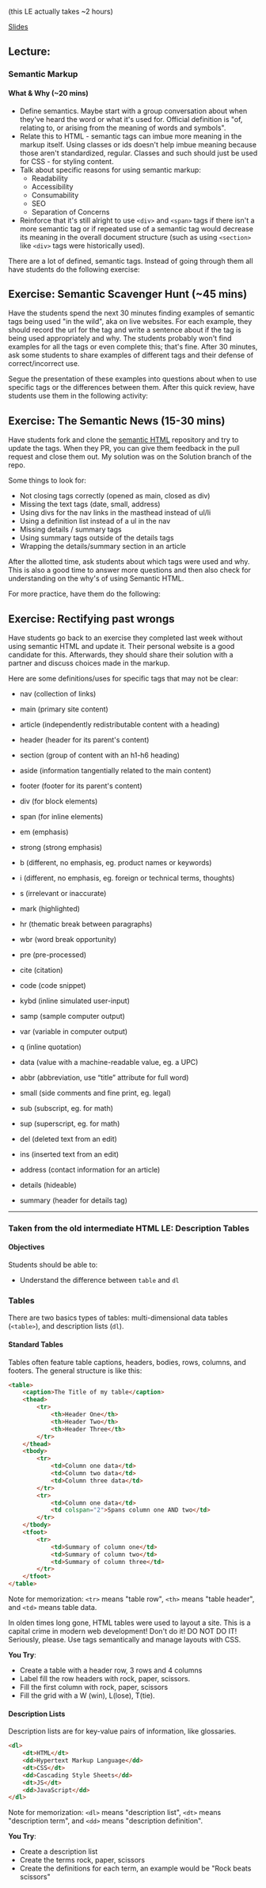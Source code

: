 (this LE actually takes ~2 hours)

[Slides](https://docs.google.com/presentation/d/1CPwESaDcaiN06Rgie4sctVpfQ-wPCOT2d5nV4kskrYs/edit#slide=id.g12bbca21b1_0_107)

## Lecture:

### Semantic Markup

#### What & Why (~20 mins)

* Define semantics. Maybe start with a group conversation about when they've heard the word or what it's used for. Official definition is "of, relating to, or arising from the meaning of words and symbols".
* Relate this to HTML - semantic tags can imbue more meaning in the markup itself. Using classes or ids doesn't help imbue meaning because those aren't standardized, regular. Classes and such should just be used for CSS - for styling content.
* Talk about specific reasons for using semantic markup:
    * Readability
    * Accessibility
    * Consumability
    * SEO
    * Separation of Concerns
* Reinforce that it's still alright to use `<div>` and `<span>` tags if there isn't a more semantic tag or if repeated use of a semantic tag would decrease its meaning in the overall document structure (such as using `<section>` like `<div>` tags were historically used).

There are a lot of defined, semantic tags. Instead of going through them all have students do the following exercise:

## Exercise: Semantic Scavenger Hunt (~45 mins)

Have the students spend the next 30 minutes finding examples of semantic tags being used "in the wild", aka on live websites. For each example, they should record the url for the tag and write a sentence about if the tag is being used appropriately and why. The students probably won't find examples for all the tags or even complete this; that's fine. After 30 minutes, ask some students to share examples of different tags and their defense of correct/incorrect use.

Segue the presentation of these examples into questions about when to use specific tags or the differences between them. After this quick review, have students use them in the following activity:

## Exercise: The Semantic News (15-30 mins)

Have students fork and clone the [semantic HTML](https://github.com/gSchool/semantic-html-exercise) repository and try to update the tags. When they PR, you can give them feedback in the pull request and close them out. My solution was on the Solution branch of the repo.

Some things to look for:

* Not closing tags correctly (opened as main, closed as div)
* Missing the text tags (date, small, address)
* Using divs for the nav links in the masthead instead of ul/li
* Using a definition list instead of a ul in the nav
* Missing details / summary tags
* Using summary tags outside of the details tags
* Wrapping the details/summary section in an article

After the allotted time, ask students about which tags were used and why. This is also a good time to answer more questions and then also check for understanding on the why's of using Semantic HTML.

For more practice, have them do the following:

## Exercise: Rectifying past wrongs

Have students go back to an exercise they completed last week without using semantic HTML and update it. Their personal website is a good candidate for this. Afterwards, they should share their solution with a partner and discuss choices made in the markup.


Here are some definitions/uses for specific tags that may not be clear:

* nav (collection of links)
* main (primary site content)
* article (independently redistributable content with a heading)
* header (header for its parent's content)
* section (group of content with an h1-h6 heading)
* aside (information tangentially related to the main content)
* footer (footer for its parent's content)
* div (for block elements)
* span (for inline elements)

* em (emphasis)
* strong (strong emphasis)
* b (different, no emphasis, eg. product names or keywords)
* i (different, no emphasis, eg. foreign or technical terms, thoughts)
* s (irrelevant or inaccurate)
* mark (highlighted)
* hr (thematic break between paragraphs)
* wbr (word break opportunity)
* pre (pre-processed)
* cite (citation)
* code (code snippet)
* kybd (inline simulated user-input)
* samp (sample computer output)
* var (variable in computer output)
* q (inline quotation)
* data (value with a machine-readable value, eg. a UPC)
* abbr (abbreviation, use “title” attribute for full word)
* small (side comments and fine print, eg. legal)
* sub (subscript, eg. for math)
* sup (superscript, eg. for math)
* del (deleted text from an edit)
* ins (inserted text from an edit)
* address (contact information for an article)
* details (hideable)
* summary (header for details tag)

---

### Taken from the old intermediate HTML LE: Description Tables

#### Objectives

  Students should be able to:

  - Understand the difference between `table` and `dl`

### Tables

There are two basics types of tables: multi-dimensional data tables (`<table>`), and description lists (`dl`).

#### Standard Tables

Tables often feature table captions, headers, bodies, rows, columns, and footers. The general structure is like this:

```html
<table>
    <caption>The Title of my table</caption>
    <thead>
        <tr>
            <th>Header One</th>
            <th>Header Two</th>
            <th>Header Three</th>
        </tr>
    </thead>
    <tbody>
        <tr>
            <td>Column one data</td>
            <td>Column two data</td>
            <td>Column three data</td>
        </tr>
        <tr>
            <td>Column one data</td>
            <td colspan="2">Spans column one AND two</td>
        </tr>
    </tbody>
    <tfoot>
        <tr>
            <td>Summary of column one</td>
            <td>Summary of column two</td>
            <td>Summary of column three</td>
        </tr>
    </tfoot>
</table>
```

Note for memorization: `<tr>` means "table row", `<th>` means "table header", and `<td>` means table data.

In olden times long gone, HTML tables were used to layout a site. This is a capital crime in modern web development! Don't do it! DO NOT DO IT! Seriously, please. Use tags semantically and manage layouts with CSS.

**You Try**:

  - Create a table with a header row, 3 rows and 4 columns
  - Label fill the row headers with rock, paper, scissors.
  - Fill the first column with rock, paper, scissors
  - Fill the grid with a W (win), L(lose), T(tie).

#### Description Lists

Description lists are for key-value pairs of information, like glossaries.

```html
<dl>
    <dt>HTML</dt>
    <dd>Hypertext Markup Language</dd>
    <dt>CSS</dt>
    <dd>Cascading Style Sheets</dd>
    <dt>JS</dt>
    <dd>JavaScript</dd>
</dl>
```

Note for memorization: `<dl>` means "description list", `<dt>` means "description term", and `<dd>` means "description definition".

**You Try**:

  - Create a description list
  - Create the terms rock, paper, scissors
  - Create the definitions for each term, an example would be "Rock beats scissors"
